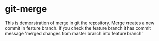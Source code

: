 # git-merge
This is demonstration of merge in git the repository. Merge creates a new commit in feature branch. If you check the feature branch it has commit message 'merged changes from master branch into feature branch'
